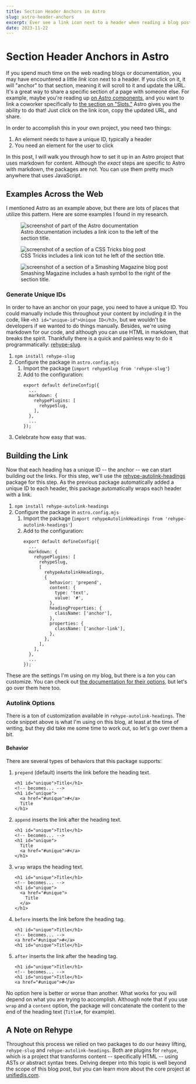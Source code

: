 ```yaml
---
title: Section Header Anchors in Astro
slug: astro-header-anchors
excerpt: Ever see a link icon next to a header when reading a blog post or piece of documentation? It's a great trick that lets you quickly share a specific section with other people. Let's see how easy it is to get started with this pattern in Astro.
date: 2023-11-22
---
```


# Section Header Anchors in Astro

If you spend much time on the web reading blogs or documentation, you may have encountered a little *link* icon next to a header. If you click on it, it will "anchor" to that section, meaning it will scroll to it and update the URL. It's a great way to share a specific section of a page with someone else. For example, maybe you're reading up [on Astro components](https://docs.astro.build/en/core-concepts/astro-components), and you want to link a coworker specifically to [the section on "Slots."](https://docs.astro.build/en/core-concepts/astro-components/#slots) Astro gives you the ability to do that! Just click on the link icon, copy the updated URL, and share. 

In order to accomplish this in your own project, you need two things:

1. An element needs to have a unique ID, typically a header
2. You need an element for the user to click

In this post, I will walk you through how to set it up in an Astro project that uses markdown for content. Although the *exact* steps are specific to Astro with markdown, the packages are not. You can use them pretty much anywhere that uses JavaScript.

## Examples Across the Web

I mentioned Astro as an example above, but there are lots of places that utilize this pattern. Here are some examples I found in my research.

<figure>
  <img src="/images/blog/astro-header-anchors/astro-slots.png" alt="screenshot of part of the Astro documentation" />
  <figcaption>Astro documentation includes a link icon to the left of the section title.</figcaption>
</figure>

<figure>
  <img src="/images/blog/astro-header-anchors/css-tricks-nodes.png" alt="screenshot of a section of a CSS Tricks blog post" />
  <figcaption>CSS Tricks includes a link icon tot he left of the section title.</figcaption>
</figure>

<figure>
  <img src="/images/blog/astro-header-anchors/smashing-mag-css-media.png" alt="screenshot of a section of a Smashing Magazine blog post" />
  <figcaption>Smashing Magazine includes a hash symbol to the right of the section title.</figcaption>
</figure>

### Generate Unique IDs

In order to have an anchor on your page, you need to have a unique ID. You could manually include this throughout your content by including it in the code, like `<h3 id="unique-id">Unique ID</h3>`, but we wouldn't be developers if we wanted to do things manually. Besides, we're using markdown for our code, and although you can use HTML in markdown, that breaks the spirit. Thankfully there is a quick and painless way to do it programmatically: [rehype-slug](https://github.com/rehypejs/rehype-slug).

1. `npm install rehype-slug`
1. Configure the package in `astro.config.mjs`
    1. Import the package (`import rehypeSlug from 'rehype-slug'`)
    2. Add to the configuration:
        ```
        export default defineConfig({
          ...
          markdown: {
            rehypePlugins: [
              rehypeSlug,
            ],
          },
          ...
        });
        ```
1. Celebrate how easy that was.

## Building the Link

Now that each heading has a unique ID -- the anchor -- we can start building out the links. For this step, we'll use the [rehype-autolink-headings](https://github.com/rehypejs/rehype-autolink-headings) package for this step. As the previous package automatically added a unique ID to each header, this package automatically wraps each header with a link. 

1. `npm install rehype-autolink-headings`
1. Configure the package in `astro.config.mjs`
    1. Import the package (`import rehypeAutolinkHeadings from 'rehype-autolink-headings'`)
    2. Add to the configuration:
        ```
        export default defineConfig({
          ...
          markdown: {
            rehypePlugins: [
              rehypeSlug,
              [
                rehypeAutolinkHeadings,
                {
                  behavior: 'prepend',
                  content: {
                    type: 'text',
                    value: '#',
                  },
                  headingProperties: {
                    className: ['anchor'],
                  },
                  properties: {
                    className: ['anchor-link'],
                  },
                },
              ],
            ],
          },
          ...
        });
        ```

These are the settings I'm using on my blog, but there is a *ton* you can customize. You can check out [the documentation for their options](https://github.com/rehypejs/rehype-autolink-headings#options), but let's go over them here too.

### Autolink Options

There is a ton of customization available in `rehype-autolink-headings`. The code snippet above is what I'm using on this blog, at least at the time of writing, but they did take me some time to work out, so let's go over them a bit.

#### Behavior

There are several types of behaviors that this package supports:

1. `prepend` (default) inserts the link before the heading text.<br />
    ```
    <h1 id="unique">Title</h1>
    <!-- becomes... -->
    <h1 id="unique">
      <a href="#unique">#</a>
      Title
    </h1>
    ```
1. `append` inserts the link after the heading text.<br />
    ```
    <h1 id="unique">Title</h1>
    <!-- becomes... -->
    <h1 id="unique">
      Title
      <a href="#unique">#</a>
    </h1>
    ```
1. `wrap` wraps the heading text.<br />
    ```
    <h1 id="unique">Title</h1>
    <!-- becomes... -->
    <h1 id="unique">
      <a href="#unique">
        Title
      </a>
    </h1>
    ```
1. `before` inserts the link before the heading tag.<br />
    ```
    <h1 id="unique">Title</h1>
    <!-- becomes... -->
    <a href="#unique">#</a>
    <h1 id="unique">Title</h1>
    ```
1. `after` inserts the link after the heading tag.<br />
    ```
    <h1 id="unique">Title</h1>
    <!-- becomes... -->
    <h1 id="unique">Title</h1>
    <a href="#unique">#</a>
    ```

No option here is better or worse than another. What works for you will depend on what you are trying to accomplish. Although note that if you use `wrap` and a `content` option, the package will concatenate the content to the end of the heading text (`Title#`, for example).

## A Note on Rehype

Throughout this process we relied on two packages to do our heavy lifting, `rehype-slug` and `rehype-autolink-headings`. Both are plugins for `rehype`, which is a project that transforms content -- specifically HTML -- using ASTs or abstract syntax trees. Delving deeper into this topic is well beyond the scope of this blog post, but you can learn more about the core project at [unifiedjs.com](unifiedjs.com).